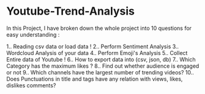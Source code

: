 # Youtube-Trend-Analysis

In this Project, I have broken down the whole project into 10 questions for easy understanding :

1.. Reading csv data or load data !
2.. Perform Sentiment Analysis
3.. Wordcloud Analysis of your data
4.. Perform Emoji's Analysis
5.. Collect Entire data of Youtube !
6.. How to export data into (csv, json, db)
7.. Which Category has the maximum likes ?
8.. Find out whether audience is engaged or not
9.. Which channels have the largest number of trending videos?
10.. Does Punctuations in title and tags have any relation with views, likes, dislikes comments?
